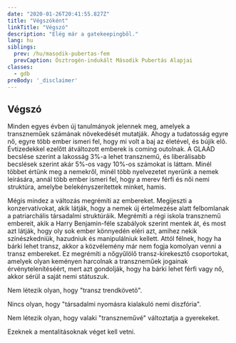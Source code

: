 ```yaml
---
date: "2020-01-26T20:41:55.827Z"
title: "Végszóként"
linkTitle: "Végszó"
description: "Elég már a gatekeepingbõl."
lang: hu
siblings:
  prev: /hu/masodik-pubertas-fem
  prevCaption: Ösztrogén-indukált Második Pubertás Alapjai
classes:
  - gdb
preBody: '_disclaimer'
---
```


## Végszó

Minden egyes évben új tanulmányok jelennek meg, amelyek a transzneműek számának növekedését mutatják. Ahogy a tudatosság egyre nő, egyre több ember ismeri fel, hogy mi volt a baj az életével, és bújik elõ. Évtizedekkel ezelőtt átváltozott emberek is coming outolnak. A GLAAD becslése szerint a lakosság 3%-a lehet transznemű, és liberálisabb becslések szerint akár 5%-os vagy 10%-os számokat is láttam. Minél többet értünk meg a nemekről, minél több nyelvezetet nyerünk a nemek leírására, annál több ember ismeri fel, hogy a merev férfi és női nemi struktúra, amelybe belekényszerítettek minket, hamis.

Mégis mindez a változás megrémíti az embereket. Megijeszti a konzervatívokat, akik látják, hogy a nemek új értelmezése alatt felbomlanak a patriarchális társadalmi struktúráik. Megrémíti a régi iskola transznemű embereit, akik a Harry Benjamin-féle szabályok szerint mentek át, és most azt látják, hogy oly sok ember könnyedén eléri azt, amihez nekik színészkedniük, hazudniuk és manipulálniuk kellett. Attól félnek, hogy ha bárki lehet transz, akkor a közvélemény már nem fogja komolyan venni a transz embereket. Ez megrémíti a nőgyűlölő transz-kirekesztő csoportokat, amelyek olyan keményen harcolnak a transzneműek jogainak érvénytelenítéséért, mert azt gondolják, hogy ha bárki lehet férfi vagy nő, akkor sérül a saját nemi státuszuk.

Nem létezik olyan, hogy "transz trendkövetõ".

Nincs olyan, hogy "társadalmi nyomásra kialakuló nemi diszfória".

Nem létezik olyan, hogy valaki "transzneművé" változtatja a gyerekeket.

Ezeknek a mentalitásoknak véget kell vetni.

